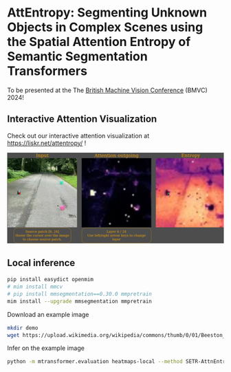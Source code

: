 
# AttEntropy: Segmenting Unknown Objects in Complex Scenes using the Spatial Attention Entropy of Semantic Segmentation Transformers

To be presented at the The [British Machine Vision Conference](https://bmvc2024.org/) (BMVC) 2024!



## Interactive Attention Visualization

Check out our interactive attention visualization at <https://liskr.net/attentropy/> !

<a href="https://liskr.net/attentropy/"><img src="doc/attentropy_demo_ui.webp"></img></a>


## Local inference

```bash
pip install easydict openmim 
# mim install mmcv
# pip install mmsegmentation==0.30.0 mmpretrain
mim install --upgrade mmsegmentation mmpretrain
```

Download an example image
```bash
mkdir demo
wget https://upload.wikimedia.org/wikipedia/commons/thumb/0/01/Beeston_MMB_A6_Middle_Street.jpg/640px-Beeston_MMB_A6_Middle_Street.jpg -O demo/Beeston_MMB_A6_Middle_Street.jpg
```

Infer on the example image
```bash
python -m mtransformer.evaluation heatmaps-local --method SETR-AttnEntropy_auto12 --local-imgs demo/Beeston_MMB_A6_Middle_Street.jpg
```